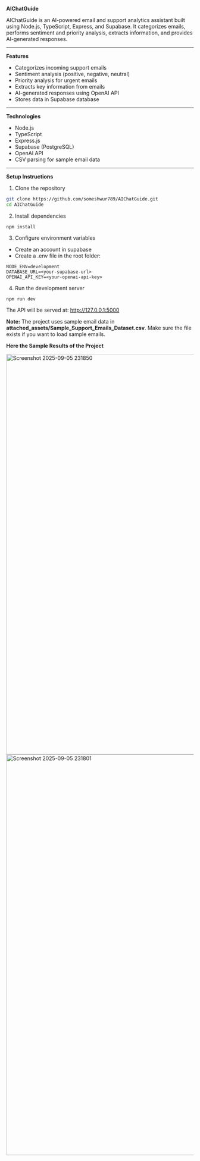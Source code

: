 **AIChatGuide**

AIChatGuide is an AI-powered email and support analytics assistant built using Node.js, TypeScript, Express, and Supabase. It categorizes emails, performs sentiment and priority analysis, extracts information, and provides AI-generated responses.

---

**Features**

- Categorizes incoming support emails
- Sentiment analysis (positive, negative, neutral)
- Priority analysis for urgent emails
- Extracts key information from emails
- AI-generated responses using OpenAI API
- Stores data in Supabase database

---

**Technologies**

- Node.js
- TypeScript
- Express.js
- Supabase (PostgreSQL)
- OpenAI API
- CSV parsing for sample email data

---

**Setup Instructions**

1. Clone the repository
```bash
git clone https://github.com/someshwur789/AIChatGuide.git
cd AIChatGuide
```

2. Install dependencies
```
npm install
```

3. Configure environment variables
- Create an account in supabase
- Create a .env file in the root folder:
```
NODE_ENV=development
DATABASE_URL=<your-supabase-url>
OPENAI_API_KEY=<your-openai-api-key>
```

4. Run the development server
```
npm run dev
```
The API will be served at: http://127.0.0.1:5000

**Note:**
  The project uses sample email data in **attached_assets/Sample_Support_Emails_Dataset.csv**. Make sure the file exists if you want to load sample emails.

**Here the Sample Results of the Project**

<img width="1919" height="1077" alt="Screenshot 2025-09-05 231850" src="https://github.com/user-attachments/assets/d6d1c839-f1a4-419b-b253-5e14b23d2005" />
<img width="1919" height="1078" alt="Screenshot 2025-09-05 231801" src="https://github.com/user-attachments/assets/0710240e-7594-49cd-a103-86eae2f32697" />

